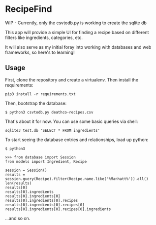 # RecipeFind

WIP - Currently, only the csvtodb.py is working to create the sqlite db

This app will provide a simple UI for finding a recipe based on different filters like ingredients, categories, etc.

It will also serve as my initial foray into working with databases and web frameworks, so here's to learning!


## Usage

First, clone the repository and create a virtualenv. Then install the requirements:

`pip3 install -r requirements.txt`

Then, bootstrap the database:

`$ python3 csvtodb.py deathco-recipes.csv`

That's about it for now.  You can use some basic queries via shell:

`sqlite3 test.db 'SELECT * FROM ingredients'`

To start seeing the database entries and relationships, load up python:

`$ python3`

```
>>> from database import Session
from models import Ingredient, Recipe

session = Session()
results = session.query(Recipe).filter(Recipe.name.like('%Manhatt%')).all()
len(results)
results[0]
results[0].ingredients
results[0].ingredients[0]
results[0].ingredients[0].recipes
results[0].ingredients[0].recipes[0]
results[0].ingredients[0].recipes[0].ingredients
```
...and so on.

